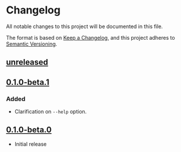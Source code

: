 # Changelog

All notable changes to this project will be documented in this file.

The format is based on [Keep a Changelog](https://keepachangelog.com/en/1.0.0/),
and this project adheres to [Semantic Versioning](https://semver.org/spec/v2.0.0.html).

## [unreleased]

## [0.1.0-beta.1]

### Added

- Clarification on `--help` option. 

## [0.1.0-beta.0]

- Initial release

[unreleased]: https://github.com/fastly/create-compute-js/compare/v0.1.0-beta.1...HEAD
[0.1.0-beta.1]: https://github.com/fastly/create-compute-js/compare/v0.1.0-beta.1...HEAD
[0.1.0-beta.0]: https://github.com/fastly/create-compute-js/releases/tag/v0.1.0-beta.0
